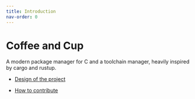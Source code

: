 ```yaml
---
title: Introduction
nav-order: 0
---
```


# Coffee and Cup

A modern package manager for C and a toolchain manager, heavily inspired by
cargo and rustup.


*  [Design of the project](DESIGN.md)

*  [How to contribute](CONTRIBUTING)
